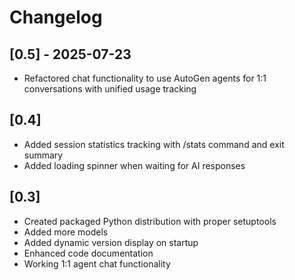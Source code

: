 # Changelog

## [0.5] - 2025-07-23
- Refactored chat functionality to use AutoGen agents for 1:1 conversations with unified usage tracking

## [0.4]
- Added session statistics tracking with /stats command and exit summary
- Added loading spinner when waiting for AI responses

## [0.3]
- Created packaged Python distribution with proper setuptools
- Added more models
- Added dynamic version display on startup
- Enhanced code documentation
- Working 1:1 agent chat functionality
